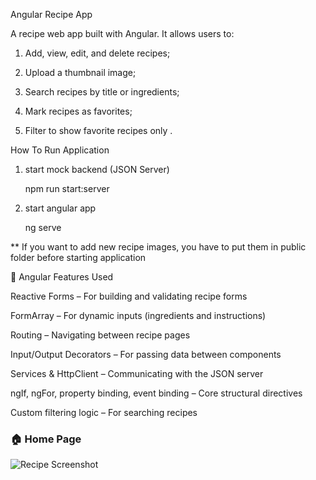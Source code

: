Angular Recipe App

A recipe web app built with Angular. It allows users to:

1. Add, view, edit, and delete recipes;

2. Upload a thumbnail image;

3. Search recipes by title or ingredients;

4. Mark recipes as favorites;

5. Filter to show favorite recipes only .

How To Run Application

1. start mock backend (JSON Server)

   npm run start:server

2) start angular app

   ng serve

\*\* If you want to add new recipe images, you have to put them in public folder before starting application

🧩 Angular Features Used

Reactive Forms – For building and validating recipe forms

FormArray – For dynamic inputs (ingredients and instructions)

Routing – Navigating between recipe pages

Input/Output Decorators – For passing data between components

Services & HttpClient – Communicating with the JSON server

ngIf, ngFor, property binding, event binding – Core structural directives

Custom filtering logic – For searching recipes

### 🏠 Home Page

![Recipe Screenshot](https://github.com/username/Recipe-Sharing-Application/blob/master/screenshots/recipe.jpg?raw=true)


